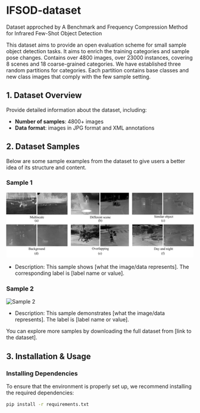 # IFSOD-dataset
Dataset approched by A Benchmark and Frequency Compression Method for Infrared Few-Shot Object Detection

This dataset aims to provide an open evaluation scheme for small sample object detection tasks. It aims to enrich the training categories and sample pose changes. Contains over 4800 images, over 23000 instances, covering 8 scenes and 18 coarse-grained categories. We have established three random partitions for categories. Each partition contains base classes and new class images that comply with the few sample setting.


## 1. Dataset Overview

Provide detailed information about the dataset, including:
- **Number of samples**: 4800+ images
- **Data format**: images in JPG format and XML annotations

## 2. Dataset Samples

Below are some sample examples from the dataset to give users a better idea of its structure and content.

### Sample 1
![Sample 1](images/visdata.png)
- Description: This sample shows [what the image/data represents]. The corresponding label is [label name or value].

### Sample 2
![Sample 2](images/sample_image2.png)
- Description: This sample demonstrates [what the image/data represents]. The label is [label name or value].

You can explore more samples by downloading the full dataset from [link to the dataset].

## 3. Installation & Usage

### Installing Dependencies

To ensure that the environment is properly set up, we recommend installing the required dependencies:

```bash
pip install -r requirements.txt
